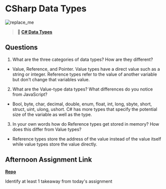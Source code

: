 # CSharp Data Types

![replace_me](https://codeworks.blob.core.windows.net/public/assets/img/illustrations/placeholder.svg)

> **📖 [C# Data Types](https://codeworksacademy.com/fs-student-guide/resources/wk10/01-CSharp-Generics)**

## Questions

1. What are the three categories of data types? How are they different?
 - Value, Reference, and Pointer. Value types have a direct value such as a string or integer. Reference types refer to the value of another variable but don't change that variables value.
2. What are the Value-type data types? What differences do you notice from JavaScript?
 - Bool, byte, char, decimal, double, enum, float, int, long, sbyte, short, struct, uint, ulong, ushort. C# has more types that specify the potential size of the variable as well as the type.
3. In your own words how do Reference types get stored in memory? How does this differ from Value types?
 - Reference types store the address of the value instead of the value itself while value types store the value directly.

## Afternoon Assignment Link

**[Repo](https://github.com/Ryan-Thrall/AllSpice)**

Identify at least 1 takeaway from today's assignment
